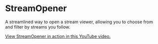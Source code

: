 # StreamOpener
A streamlined way to open a stream viewer, allowing you to choose from and filter by streams you follow.

[View StreamOpener in action in this YouTube video.](https://www.youtube.com/watch?v=rJO9SBO4iwU&feature=emb_title)
